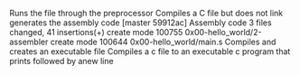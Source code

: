 Runs the file through the preprocessor
Compiles a C file but does not link
generates the assembly code
[master 59912ac] Assembly code
 3 files changed, 41 insertions(+)
 create mode 100755 0x00-hello_world/2-assembler
 create mode 100644 0x00-hello_world/main.s
Compiles and creates an executable file
Compiles a c file to an executable
c program that prints followed by anew line

